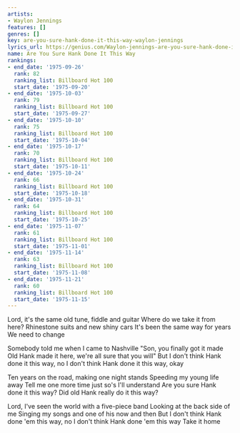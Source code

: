```yaml
---
artists:
- Waylon Jennings
features: []
genres: []
key: are-you-sure-hank-done-it-this-way-waylon-jennings
lyrics_url: https://genius.com/Waylon-jennings-are-you-sure-hank-done-it-this-way-lyrics
name: Are You Sure Hank Done It This Way
rankings:
- end_date: '1975-09-26'
  rank: 82
  ranking_list: Billboard Hot 100
  start_date: '1975-09-20'
- end_date: '1975-10-03'
  rank: 79
  ranking_list: Billboard Hot 100
  start_date: '1975-09-27'
- end_date: '1975-10-10'
  rank: 75
  ranking_list: Billboard Hot 100
  start_date: '1975-10-04'
- end_date: '1975-10-17'
  rank: 70
  ranking_list: Billboard Hot 100
  start_date: '1975-10-11'
- end_date: '1975-10-24'
  rank: 66
  ranking_list: Billboard Hot 100
  start_date: '1975-10-18'
- end_date: '1975-10-31'
  rank: 64
  ranking_list: Billboard Hot 100
  start_date: '1975-10-25'
- end_date: '1975-11-07'
  rank: 61
  ranking_list: Billboard Hot 100
  start_date: '1975-11-01'
- end_date: '1975-11-14'
  rank: 63
  ranking_list: Billboard Hot 100
  start_date: '1975-11-08'
- end_date: '1975-11-21'
  rank: 60
  ranking_list: Billboard Hot 100
  start_date: '1975-11-15'
---
```

Lord, it's the same old tune, fiddle and guitar
Where do we take it from here?
Rhinestone suits and new shiny cars
It's been the same way for years
We need to change


Somebody told me when I came to Nashville
"Son, you finally got it made
Old Hank made it here, we're all sure that you will"
But I don't think Hank done it this way, no
I don't think Hank done it this way, okay




Ten years on the road, making one night stands
Speeding my young life away
Tell me one more time just so's I'll understand
Are you sure Hank done it this way?
Did old Hank really do it this way?


Lord, I've seen the world with a five-piece band
Looking at the back side of me
Singing my songs and one of his now and then
But I don't think Hank done 'em this way, no
I don't think Hank done 'em this way
Take it home
